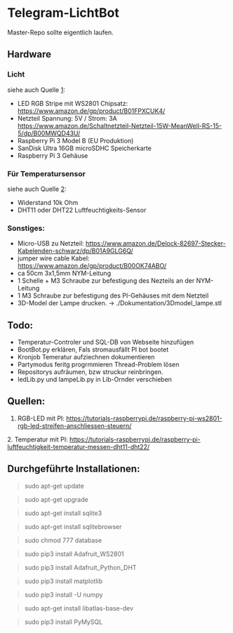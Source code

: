 # Telegram-LichtBot

Master-Repo sollte eigentlich laufen.

## Hardware
### Licht 
siehe auch Quelle [1]: 
- LED RGB Stripe mit WS2801 Chipsatz: https://www.amazon.de/gp/product/B01FPXCUK4/
- Netzteil Spannung: 5V / Strom: 3A https://www.amazon.de/Schaltnetzteil-Netzteil-15W-MeanWell-RS-15-5/dp/B00MWQD43U/
- Raspberry Pi 3 Model B (EU Produktion) 
- SanDisk Ultra 16GB microSDHC Speicherkarte
- Raspberry Pi 3 Gehäuse
### Für Temperatursensor 
siehe auch Quelle [2]:
- Widerstand 10k Ohm 
- DHT11 oder DHT22 Luftfeuchtigkeits-Sensor
### Sonstiges:
- Micro-USB zu Netzteil: https://www.amazon.de/Delock-82697-Stecker-Kabelenden-schwarz/dp/B01A9GLG6Q/
- jumper wire cable Kabel: https://www.amazon.de/gp/product/B00OK74ABO/
- ca 50cm 3x1,5mm NYM-Leitung
- 1 Schelle + M3 Schraube zur befestigung des Nezteils an der NYM-Leitung
- 1 M3 Schraube zur befestigung des PI-Gehäuses mit dem Netzteil
- 3D-Model der Lampe drucken. -> ./Dokumentation/3Dmodel_lampe.stl

## Todo:
- Temperatur-Controler und SQL-DB von Webseite hinzufügen
- BootBot.py erklären, Fals stromausfällt PI bot bootet
- Kronjob Temeratur aufziechnen dokumentieren
- Partymodus feritg progrmmieren Thread-Problem lösen
- Repositorys aufräumen, bzw struckur reinbringen. 
- ledLib.py und lampeLib.py in Lib-Ornder verschieben


## Quellen:
[1]: https://tutorials-raspberrypi.de/raspberry-pi-ws2801-rgb-led-streifen-anschliessen-steuern/ "RGB-LED mit PI"
1. RGB-LED mit PI: https://tutorials-raspberrypi.de/raspberry-pi-ws2801-rgb-led-streifen-anschliessen-steuern/

[2]: https://tutorials-raspberrypi.de/raspberry-pi-luftfeuchtigkeit-temperatur-messen-dht11-dht22/ "Temperatur mit PI"
2. Temperatur mit PI: https://tutorials-raspberrypi.de/raspberry-pi-luftfeuchtigkeit-temperatur-messen-dht11-dht22/

## Durchgeführte Installationen:
> sudo apt-get update

> sudo apt-get upgrade

> sudo apt-get install sqlite3

> sudo apt-get install sqlitebrowser

> sudo chmod 777 database

> sudo pip3 install Adafruit_WS2801

> sudo pip3 install Adafruit_Python_DHT

> sudo pip3 install matplotlib

> sudo pip3 install -U numpy

> sudo apt-get install libatlas-base-dev

> sudo pip3 install PyMySQL
